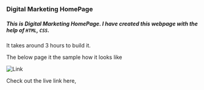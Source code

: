 ### Digital Marketing HomePage

##### This is Digital Marketing HomePage. I have created this webpage with the help of `HTML`, `CSS`.

It takes around 3 hours to build it.

The below page it the sample how it looks like

![Link](webpage.png)

Check out the live link here,
